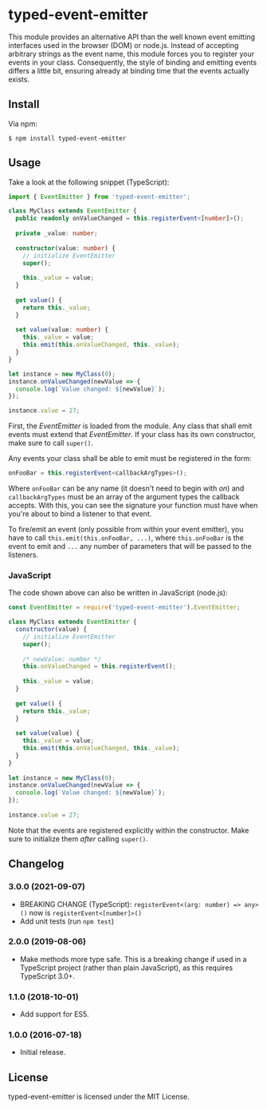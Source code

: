 # typed-event-emitter

This module provides an alternative API than the well known event emitting
interfaces used in the browser (DOM) or node.js. Instead of accepting arbitrary
strings as the event name, this module forces you to register your events in
your class. Consequently, the style of binding and emitting events differs a
little bit, ensuring already at binding time that the events actually exists.


## Install

Via npm:

    $ npm install typed-event-emitter


## Usage
      
Take a look at the following snippet (TypeScript):

~~~ts
import { EventEmitter } from 'typed-event-emitter';

class MyClass extends EventEmitter {
  public readonly onValueChanged = this.registerEvent<[number]>();
  
  private _value: number;
  
  constructor(value: number) {
    // initialize EventEmitter
    super();
    
    this._value = value;
  }
  
  get value() {
    return this._value;
  }
  
  set value(value: number) {
    this._value = value;
    this.emit(this.onValueChanged, this._value);
  }
}

let instance = new MyClass(0);
instance.onValueChanged(newValue => {
  console.log(`Value changed: ${newValue}`);
});

instance.value = 27;
~~~

First, the *EventEmitter* is loaded from the module. Any class that shall emit
events must extend that *EventEmitter*. If your class has its own constructor,
make sure to call `super()`.

Any events your class shall be able to emit must be registered in the form:

~~~ts
onFooBar = this.registerEvent<callbackArgTypes>();
~~~

Where `onFooBar` can be any name (it doesn't need to begin with *on*) and
`callbackArgTypes` must be an array of the argument types the callback accepts.
With this, you can see the signature your function must have when you're about
to bind a listener to that event.

To fire/emit an event (only possible from within your event emitter), you have
to call `this.emit(this.onFooBar, ...)`, where `this.onFooBar` is the event to
emit and `...` any number of parameters that will be passed to the listeners.


### JavaScript

The code shown above can also be written in JavaScript (node.js):

~~~js
const EventEmitter = require('typed-event-emitter').EventEmitter;

class MyClass extends EventEmitter {
  constructor(value) {
    // initialize EventEmitter
    super();
    
    /* newValue: number */
    this.onValueChanged = this.registerEvent();
    
    this._value = value;
  }
  
  get value() {
    return this._value;
  }
  
  set value(value) {
    this._value = value;
    this.emit(this.onValueChanged, this._value);
  }
}
 
let instance = new MyClass(0);
instance.onValueChanged(newValue => {
  console.log(`Value changed: ${newValue}`);
});
 
instance.value = 27;
~~~

Note that the events are registered explicitly within the constructor. Make sure
to initialize them *after* calling `super()`.


## Changelog


### 3.0.0 (2021-09-07)

 - BREAKING CHANGE (TypeScript): `registerEvent<(arg: number) => any>()` now is
 `registerEvent<[number]>()`
 - Add unit tests (run `npm test`)

### 2.0.0 (2019-08-06)

 - Make methods more type safe. This is a breaking change if used in a TypeScript
 project (rather than plain JavaScript), as this requires TypeScript 3.0+.

### 1.1.0 (2018-10-01)

 - Add support for ES5.

### 1.0.0 (2016-07-18)

 - Initial release.


## License

typed-event-emitter is licensed under the MIT License.